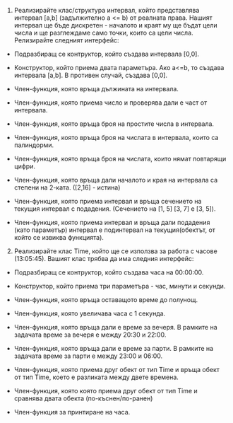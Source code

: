1. Реализирайте клас/структура интервал, който представлява интервал [a,b] (задължително а <= b) от реалната права. Нашият интервал ще бъде 
   дискретен - началото и краят му ще бъдат цели числа и ще разглеждаме само точки, които са цели числа. Релизирайте следният интерфейс:

*  Подразбиращ се контруктор, който създава интервала [0,0].
  
*  Конструктор, който приема двата параметъра. Ако a<=b, то създава интервала [a,b]. В противен случай, създава [0,0].
  
*  Член-функция, която връща дължината на интервала.
  
*  Член-функция, която приема число и проверява дали е част от интервала.
  
*  Член-функция, която връща броя на простите числа в интервала.
  
*  Член-функция, която връща броя на числата в интервала, които са палиндорми.
  
*  Член-функция, която връща броя на числата, които нямат повтарящи цифри.
  
*  Член-функция, която връща дали началото и края на интервала са степени на 2-ката. ([2,16] - истина)
  
*  Член-функция, която приема интервал и връща сечението на текущия интервал с подадения. (Сечението на [1, 5] [3, 7] e [3, 5]).
  
*  Член-функция, която приема интервал и връща дали подадения (като параметър) интервал е подинтервал на текущия(обектът, от който се извиква 
   функцията).

2. Реализирайте клас Time, който ще се използва за работа с часове (13:05:45). Вашият клас трябва да има следния интерфейс:

*  Подразбиращ се контруктор, който създава часа на 00:00:00.
  
*  Конструктор, който приема три параметъра - час, минути и секунди.
  
*  Член-функция, която връща оставащото време до полунощ.
  
*  Член-функция, която увеличава часа с 1 секунда.
  
*  Член-функция, която връща дали е време за вечеря. В рамките на задачата време за вечеря е между 20:30 и 22:00.
  
*  Член-функция, която връща дали е време за парти. В рамките на задачата време за парти е между 23:00 и 06:00.
  
*  Член-функция, която приема друг обект от тип Time и връща обект от тип Time, което е разликата между двете времена.
  
*  Член-функция, която която приема друг обект от тип Time и сравнява двата обекта (по-къснен/по-ранен)
  
*  Член-функция за принтиране на часа.
